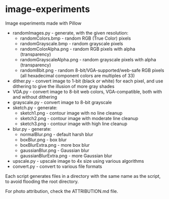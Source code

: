 # image-experiments
Image experiments made with Pillow

* randomImages.py - generate, with the given resolution:
  * randomColors.bmp - random RGB (True Color) pixels
  * randomGrayscale.bmp - random grayscale pixels
  * randomColorAlpha.png - random RGB pixels with alpha (transparency)
  * randomGrayscaleAlpha.png - random grayscale pixels with alpha (transparency)
  * random8bit.png - random 8-bit/VGA-supported/web-safe RGB pixels (all hexadecimal component colors are multiples of 33)
* dither.py - convert image to 1-bit (black _or_ white) for each pixel, and use dithering to give the illusion of more gray shades
* VGA.py - convert image to 8-bit web colors, VGA-compatible, both with and without dithering
* grayscale.py - convert image to 8-bit grayscale
* sketch.py - generate:
  * sketch1.png - contour image with no line cleanup
  * sketch2.png - contour image with moderate line cleanup
  * sketch3.png - contour image with high line cleanup
* blur.py - generate:
  * normalBlur.png - default harsh blur
  * boxBlur.png - box blur
  * boxBlurExtra.png - more box blur
  * gaussianBlur.png - Gaussian blur
  * gaussianBlurExtra.png - more Gaussian blur
* upscale.py - upscale image to 4x size using various algorithms
* convert.py - convert to various file formats

Each script generates files in a directory with the same name as the script, to avoid flooding the root directory.

For photo attribution, check the ATTRIBUTION.md file.
